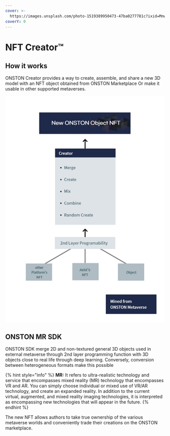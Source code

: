 ```yaml
---
cover: >-
  https://images.unsplash.com/photo-1519389950473-47ba0277781c?ixid=MnwxMjA3fDB8MHxwaG90by1wYWdlfHx8fGVufDB8fHx8&ixlib=rb-1.2.1&auto=format&fit=crop&w=2970&q=80
coverY: 0
---
```


# NFT Creator™

## How it works

ONSTON Creator provides a way to create, assemble, and share a new 3D model with an NFT object obtained from ONSTON Marketplace Or make it usable in other supported metaverses.

![](<../.gitbook/assets/image (4) (1).png>)

## ONSTON MR SDK

ONSTON SDK merge 2D and non-textured general 3D objects used in external metaverse through 2nd layer programming function with 3D objects close to real life through deep learning. Conversely, conversion between heterogeneous formats make this possible&#x20;

{% hint style="info" %}
**MR:** It refers to ultra-realistic technology and service that encompasses mixed reality (MR) technology that encompasses VR and AR. You can simply choose individual or mixed use of VR/AR technology, and create an expanded reality. In addition to the current virtual, augmented, and mixed reality imaging technologies, it is interpreted as encompassing new technologies that will appear in the future.
{% endhint %}

The new NFT allows authors to take true ownership of the various metaverse worlds and conveniently trade their creations on the ONSTON marketplace.
